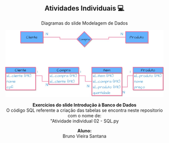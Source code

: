 
<span align="center">

##  Atividades Individuais 💻 

</span>

<p align="center">
  Diagramas do slide Modelagem de Dados
</p>

<div align="center">
<img src="Diagrama.jpg" width="700px" />
</div>
</p>


<p align="center">
<strong>Exercícios do slide Introdução à Banco de Dados</strong><br />
 O código SQL referente a criação das tabelas se encontra neste repositorio com o nome de:<br />
 "Atividade individual 02 - SQL.py
</p>



</span>

<p align="center">
<strong>Aluno:</strong><br />
Bruno Vieira Santana
  
</p>

